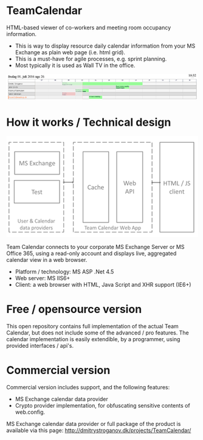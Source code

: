 # TeamCalendar
HTML-based viewer of co-workers and meeting room occupancy information.

* This is way to display resource daily calendar information from your MS Exchange as plain web page (i.e. html grid).
* This is a must-have for agile processes, e.g. sprint planning.
* Most typically it is used as Wall TV in the office.

![team calendar - free preview ](/docs/TeamCalendar_free_preview.png)

# How it works / Technical design

![team calendar - architecture diagram ](/docs/Architecture_diagram.png)

Team Calendar connects to your corporate MS Exchange Server or MS Office 365, using a read-only account and displays live, aggregated calendar view in a web browser.

* Platform / technology: MS ASP .Net 4.5
* Web server: MS IIS6+
* Client: a web browser with HTML, Java Script and XHR support (IE6+)

# Free / opensource version

This open repository contains full implementation of the actual Team Calendar, but does not include some of the advanced / pro features.
The calendar implementation is easily extendible, by a programmer, using provided interfaces / api's.

# Commercial version

Commercial version includes support, and the following features:
* MS Exchange calendar data provider 
* Crypto provider implementation, for obfuscating sensitive contents of web.config.

MS Exchange calendar data provider or full package of the product is available via this page:
http://dmitrystroganov.dk/projects/TeamCalendar/
